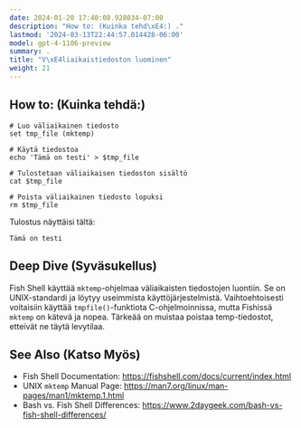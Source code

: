 ```yaml
---
date: 2024-01-20 17:40:08.928034-07:00
description: "How to: (Kuinka tehd\xE4:) ."
lastmod: '2024-03-13T22:44:57.014428-06:00'
model: gpt-4-1106-preview
summary: .
title: "V\xE4liaikaistiedoston luominen"
weight: 21
---
```


## How to: (Kuinka tehdä:)
```Fish Shell
# Luo väliaikainen tiedosto
set tmp_file (mktemp)

# Käytä tiedostoa
echo 'Tämä on testi' > $tmp_file

# Tulostetaan väliaikaisen tiedoston sisältö
cat $tmp_file

# Poista väliaikainen tiedosto lopuksi
rm $tmp_file
```

Tulostus näyttäisi tältä:
```
Tämä on testi
```

## Deep Dive (Syväsukellus)
Fish Shell käyttää `mktemp`-ohjelmaa väliaikaisten tiedostojen luontiin. Se on UNIX-standardi ja löytyy useimmista käyttöjärjestelmistä. Vaihtoehtoisesti voitaisiin käyttää `tmpfile()`-funktiota C-ohjelmoinnissa, mutta Fishissä `mktemp` on kätevä ja nopea. Tärkeää on muistaa poistaa temp-tiedostot, etteivät ne täytä levytilaa.

## See Also (Katso Myös)
- Fish Shell Documentation: https://fishshell.com/docs/current/index.html
- UNIX `mktemp` Manual Page: https://man7.org/linux/man-pages/man1/mktemp.1.html
- Bash vs. Fish Shell Differences: https://www.2daygeek.com/bash-vs-fish-shell-differences/
